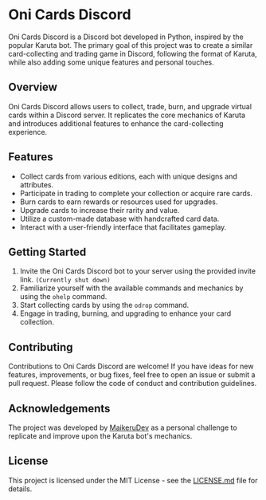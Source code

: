 # Oni Cards Discord

Oni Cards Discord is a Discord bot developed in Python, inspired by the popular Karuta bot. The primary goal of this project was to create a similar card-collecting and trading game in Discord, following the format of Karuta, while also adding some unique features and personal touches.

## Overview

Oni Cards Discord allows users to collect, trade, burn, and upgrade virtual cards within a Discord server. It replicates the core mechanics of Karuta and introduces additional features to enhance the card-collecting experience.

## Features

- Collect cards from various editions, each with unique designs and attributes.
- Participate in trading to complete your collection or acquire rare cards.
- Burn cards to earn rewards or resources used for upgrades.
- Upgrade cards to increase their rarity and value.
- Utilize a custom-made database with handcrafted card data.
- Interact with a user-friendly interface that facilitates gameplay.

## Getting Started

1. Invite the Oni Cards Discord bot to your server using the provided invite link. `(Currently shut down)`
2. Familiarize yourself with the available commands and mechanics by using the `ohelp` command.
3. Start collecting cards by using the `odrop` command.
4. Engage in trading, burning, and upgrading to enhance your card collection.

## Contributing

Contributions to Oni Cards Discord are welcome! If you have ideas for new features, improvements, or bug fixes, feel free to open an issue or submit a pull request. Please follow the code of conduct and contribution guidelines.

## Acknowledgements

The project was developed by [MaikeruDev](https://github.com/MaikeruDev) as a personal challenge to replicate and improve upon the Karuta bot's mechanics.

## License

This project is licensed under the MIT License - see the [LICENSE.md](LICENSE.md) file for details.
